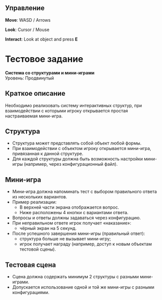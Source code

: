 ## Управление

**Move**: WASD / Arrows

**Look**: Cursor / Mouse

**Interact**: Look at object and press **E**

# Тестовое задание  
**Система со структурами и мини-играми**  
Уровень: Продвинутый  

## Краткое описание  
Необходимо реализовать систему интерактивных структур, при взаимодействии с которыми игроку открывается простая настраиваемая мини-игра.  

## Структура  
- Структура может представлять собой объект любой формы.  
- При взаимодействии с объектом игроку открывается мини-игра, привязанная к данной структуре.  
- Для каждой структуры должна быть возможность настройки мини-игры (например, через конфигурационный файл).  

## Мини-игра  
- Мини-игра должна напоминать тест с выбором правильного ответа из нескольких вариантов.  
- Пример реализации:  
  - В верхней части экрана отображается вопрос.  
  - Ниже расположены 4 кнопки с вариантами ответа.  
- Вопросы и ответы должны задаваться через конфигурацию.  
- При неправильном ответе игрок получает «наказание»:  
  - чёрный экран на 5 секунд.  
- После успешного завершения мини-игры (правильный ответ):  
  - структура больше не вызывает мини-игру;  
  - игрок получает награду (например, доступ к новым объектам тестовой сцены).  

## Тестовая сцена  
- Сцена должна содержать минимум 2 структуры с разными мини-играми.  
- Допускается использование одной и той же мини-игры с разными конфигурациями.  
